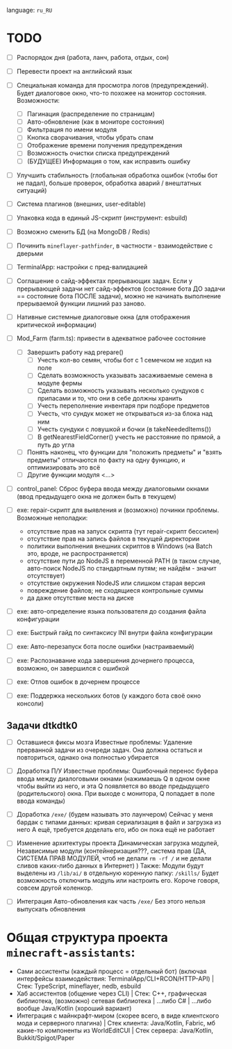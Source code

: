 language: `ru_RU`

# TODO

- [ ] Распорядок дня (работа, ланч, работа, отдых, сон)
- [ ] Перевести проект на английский язык
- [ ] Специальная команда для просмотра логов (предупреждений). Будет диалоговое окно, что-то похожее на монитор состояния.
  Возможности:
  - [ ] Пагинация (распределение по страницам)
  - [ ] Авто-обновление (как в мониторе состояния)
  - [ ] Фильтрация по имени модуля
  - [ ] Кнопка сворачивания, чтобы убрать спам
  - [ ] Отображение времени получения предупреждения 
  - [ ] Возможность очистки списка предупреждений
  - [ ] (БУДУЩЕЕ) Информация о том, как исправить ошибку
- [ ] Улучшить стабильность (глобальная обработка ошибок (чтобы бот не падал), больше проверок, обработка аварий / внештатных ситуаций)
- [ ] Система плагинов (внешних, user-editable)
- [ ] Упаковка кода в единый JS-скрипт (инструмент: esbuild)
- [ ] Возможно сменить БД (на MongoDB / Redis)
- [ ] Починить `mineflayer-pathfinder`, в частности - взаимодействие с дверьми
- [ ] TerminalApp: настройки с пред-валидацией
- [ ] Соглашение о сайд-эффектах прерывающих задач. Если у прерывающей задачи нет сайд-эффектов (состояние бота ДО задачи == состояние бота ПОСЛЕ задачи), можно не начинать выполнение прерываемой функции лишний раз заново.
- [ ] Нативные системные диалоговые окна (для отображения критической информации)

- [ ] Mod_Farm (farm.ts): привести в адекватное рабочее состояние
  - [ ] Завершить работу над prepare()
    - [ ] Учесть кол-во семян, чтобы бот с 1 семечком не ходил на поле
    - [ ] Сделать возможность указывать засаживаемые семена в модуле фермы
    - [ ] Сделать возможность указывать несколько сундуков с припасами и то, что они в себе должны хранить
    - [ ] Учесть переполнение инвентаря при подборе предметов
    - [ ] Учесть, что сундук может не открываться из-за блока над ним
    - [ ] Учесть сундуки с ловушкой и бочки (в takeNeededItems())
    - [ ] В getNearestFieldCorner() учесть не расстояние по прямой, а путь до угла
  - [ ] Понять наконец, что функции для "положить предметы" и "взять предметы" отличаются по факту на одну функцию, и оптимизировать это всё
  - [ ] Другие функции модуля <...>
 
- [ ] control_panel: Сброс буфера ввода между диалоговыми окнами (ввод предыдущего окна не должен быть в текущем)

- [ ] exe: repair-скрипт для выявления и (возможно) починки проблемы. Возможные неполадки:
  - отсутствие прав на запуск скрипта (тут repair-скрипт бессилен)
  - отсутствие прав на запись файлов в текущей директории
  - политики выполнения внешних скриптов в Windows (на Batch это, вроде, не распространяется)
  - отсутствие пути до NodeJS в переменной PATH (в таком случае, авто-поиск NodeJS по стандартным путям; не найдём - значит отсутствует)
  - отсутствие окружения NodeJS или слишком старая версия
  - повреждение файлов; не сходящиеся контрольные суммы
  - да даже отсутствие места на диске
- [ ] exe: авто-определение языка пользователя до создания файла конфигурации
- [ ] exe: Быстрый гайд по синтаксису INI внутри файла конфигурации
- [ ] exe: Авто-перезапуск бота после ошибки (настраиваемый)
- [ ] exe: Распознавание кода завершения дочернего процесса, возможно, он завершился с ошибкой
- [ ] exe: Отлов ошибок в дочернем процессе
- [ ] exe: Поддержка нескольких ботов (у каждого бота своё окно консоли)

## Задачи dtkdtk0

 - [ ] Оставшиеся фиксы мозга
Известные проблемы: Удаление прерванной задачи из очереди задач. Она должна остаться и повториться, однако она полностью убирается

- [ ] Доработка П/У
Известные проблемы: Ошибочный перенос буфера ввода между диалоговыми окнами (нажимаешь Q в одном окне чтобы выйти из него, и эта Q появляется во вводе предыдущего (родительского) окна. При выходе с монитора, Q попадает в поле ввода команды)

- [ ] Доработка `/exe/` (будем называть это лаунчером)
Сейчас у меня бардак с типами данных: кривая сериализация в файл и загрузка из него
А ещё, требуется доделать его, ибо он пока ещё не работает

- [ ] Изменение архитектуры проекта
Динамическая загрузка модулей, Независимые модули
(контейнеризация???, система прав (ДА, СИСТЕМА ПРАВ МОДУЛЕЙ, чтоб не делали `rm -rf /` и не делали сливов каких-либо данных в Интернет) )
Также: Модули будут выделены из `/lib/ai/` в отдельную коренную папку: `/skills/`
Будет возможность отключить модуль или настроить его. Короче говоря, совсем другой коленкор.

- [ ] Интеграция Авто-обновления как часть `/exe/`
Без этого нельзя выпускать обновления



# Общая структура проекта `minecraft-assistants`:

- Сами ассистенты (каждый процесс = отдельный бот) (включая интерфейсы взаимодействия: TerminalApp/CLI+RCON/HTTP-API)
    | Стек: TypeScript, mineflayer, nedb, esbuild
- Хаб ассистентов (общение через CLI)
    | Стек: C++, графическая библиотека, (возможно) сетевая библиотека
    |  ...либо C#
    |  ...либо вообще Java/Kotlin (хороший вариант) 
- Интеграция с майнкрафт-миром (скорее всего, в виде клиентского мода и серверного плагина)
    | Стек клиента: Java/Kotlin, Fabric, мб какие-то компоненты из WorldEditCUI
    | Стек сервера: Java/Kotlin, Bukkit/Spigot/Paper
  